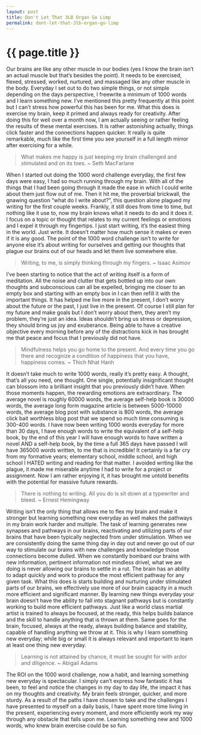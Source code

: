 ```yaml
---
layout: post
title: Don't Let That 3LB Organ Go Limp
permalink: dont-let-that-3lb-organ-go-limp
---
```


# {{ page.title }}

Our brains are like any other muscle in our bodies (yes I know the brain isn’t an actual muscle but that’s besides the point). It needs to be exercised, flexed, stressed, worked, nurtured, and massaged like any other muscle in the body. Everyday I set out to do two simple things, or not simple depending on the days perspective, I freewrite a minimum of 1000 words and I learn something new. I’ve mentioned this pretty frequently at this point but I can’t stress how powerful this has been for me. What this does is exercise my brain, keep it primed and always ready for creativity. After doing this for well over a month now, I am actually seeing or rather feeling the results of these mental exercises. It is rather astonishing actually, things click faster and the connections happen quicker. It really is quite remarkable, much like the first time you see yourself in a full length mirror after exercising for a while.

> What makes me happy is just keeping my brain challenged and stimulated and on its toes.
> ~ Seth MacFarlane

When I started out doing the 1000 word challenge everyday, the first few days were easy, I had so much running through my brain. With all of the things that I had been going through it made the ease in which I could write about them just flow out of me. Then it hit me, the proverbial brickwall, the gnawing question “what do I write about?”, this question alone plagued my writing for the first couple weeks. Frankly, it still does from time to time, but nothing like it use to, now my brain knows what it needs to do and it does it. I focus on a topic or thought that relates to my current feelings or emotions and I expel it through my fingertips. I just start writing, it’s the easiest thing in the world. Just write. It doesn’t matter how much sense it makes or even if it is any good. The point of the 1000 word challenge isn’t to write for anyone else it’s about writing for ourselves and getting our thoughts that plague our brains out of our heads and let them live somewhere else.

> Writing, to me, is simply thinking through my fingers.
> ~ Isaac Asimov

I’ve been starting to notice that the act of writing itself is a form of meditation. All the noise and clutter that gets bottled up into our own thoughts and subconscious can all be expelled, bringing me closer to an empty box and starting with an empty box in I can then refill it with the important things. It has helped me live more in the present, I don’t worry about the future or the past, I just live in the present. Of course I still plan for my future and make goals but I don’t worry about them, they aren’t my problem, they’re just an idea. Ideas shouldn’t bring us stress or depression, they should bring us joy and exuberance. Being able to have a creative objective every morning before any of the distractions kick in has brought me that peace and focus that I previously did not have.

> Mindfulness helps you go home to the present. And every time you go there and recognize a condition of happiness that you have, happiness comes.
> ~ Thich Nhat Hanh

It doesn’t take much to write 1000 words, really it’s pretty easy. A thought, that’s all you need, one thought. One single, potentially insignificant thought can blossom into a brilliant insight that you previously didn’t have. When those moments happen, the rewarding emotions are extraordinary. The average novel is roughly 60000 words, the average self-help book is 30000 words, the average long form magazine article is between 5000-10000 words, the average blog post with substance is 800 words, the average click bait worthless blog post that we spend so much time consuming is 300-400 words. I have now been writing 1000 words everyday for more than 30 days, I have enough words to write the equivalent of a self-help book, by the end of this year I will have enough words to have written a novel AND a self-help book, by the time a full 365 days have passed I will have 365000 words written, to me that is incredible! It certainly is a far cry from my formative years; elementary school, middle school, and high school I HATED writing and reading for that matter. I avoided writing like the plague, it made me miserable anytime I had to write for a project or assignment. Now I am rather enjoying it, it has brought me untold benefits with the potential for massive future rewards.

> There is nothing to writing. All you do is sit down at a typewriter and bleed.
> ~ Ernest Hemingway

Writing isn’t the only thing that allows me to flex my brain and make it stronger but learning something new everyday as well makes the pathways in my brain work harder and multiple. The task of learning generates new synapses and pathways in our brains, reactivating and utilizing parts of our brains that have been typically neglected from under stimulation. When we are consistently doing the same thing day in day out and never go out of our way to stimulate our brains with new challenges and knowledge those connections become dulled. When we constantly bombard our brains with new information, pertinent information not mindless drivel, what we are doing is never allowing our brains to settle in a rut. The brain has an ability to adapt quickly and work to produce the most efficient pathway for any given task. What this does is starts building and nurturing under stimulated parts of our brains, we effectively use more of our brain capacity in a much more efficient and significant manner. By learning new things everyday your brain doesn’t have the ability to fall into stagnant pathways but is constantly working to build more efficient pathways. Just like a world class martial artist is trained to always be focused, at the ready, this helps builds balance and the skill to handle anything that is thrown at them. Same goes for the brain, focused, always at the ready, always building balance and stability, capable of handling anything we throw at it. This is why I learn something new everyday; while big or small it is always relevant and important to learn at least one thing new everyday.

> Learning is not attained by chance, it must be sought for with ardor and diligence.
> ~ Abigail Adams

The ROI on the 1000 word challenge, now a habit, and learning something new everyday is spectacular. I simply can’t express how fantastic it has been, to feel and notice the changes in my day to day life, the impact it has on my thoughts and creativity. My brain feels stronger, quicker, and more sturdy. As a result of the paths I have chosen to take and the challenges I have presented to myself on a daily basis, I have spent more time living in the present, experiencing every moment, and more efficiently work my way through any obstacle that falls upon me. Learning something new and 1000 words, who knew brain exercise could be so fun.
